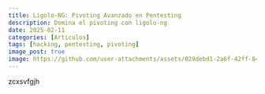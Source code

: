 ```yaml
---
title: Ligolo-NG: Pivoting Avanzado en Pentesting
description: Domina el pivoting con ligolo-ng
date: 2025-02-11
categories: [Articulos]
tags: [hacking, pentesting, pivoting]
image_post: true
image: https://github.com/user-attachments/assets/029debd1-2a6f-42ff-8466-1904e7856074
---
```



zcxsvfgjh
